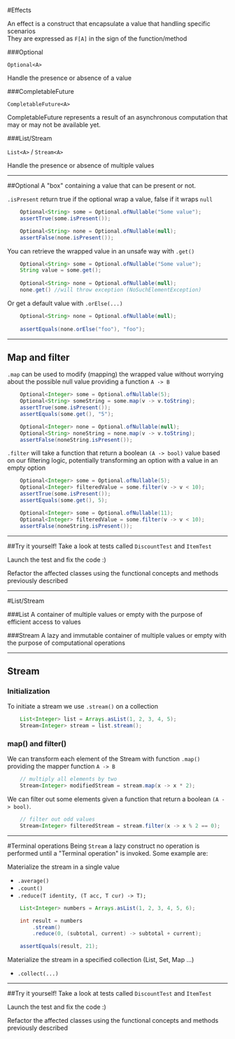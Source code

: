 #Effects

An effect is a construct that encapsulate a value that handling specific scenarios  
They are expressed as `F[A]` in the sign of the function/method

###Optional

`
Optional<A>
`

Handle the presence or absence of a value

###CompletableFuture

`
CompletableFuture<A>
`

CompletableFuture represents a result of an asynchronous computation that may or may not be available yet.

###List/Stream

`List<A>` / `Stream<A>`

Handle the presence or absence of multiple values

---
##Optional
A "box" containing a value that can be present or not.

`.isPresent` return true if the optional wrap a value, false if it wraps `null`
```java
    Optional<String> some = Optional.ofNullable("Some value");
    assertTrue(some.isPresent()); 

    Optional<String> none = Optional.ofNullable(null);
    assertFalse(none.isPresent());
```

You can retrieve the wrapped value in an unsafe way with `.get()`
```java 
    Optional<String> some = Optional.ofNullable("Some value");
    String value = some.get();
    
    Optional<String> none = Optional.ofNullable(null);
    none.get() //will throw exception (NoSuchElementException)
```
Or get a default value with `.orElse(...)`
```java 
    Optional<String> none = Optional.ofNullable(null);
    
    assertEquals(none.orElse("foo"), "foo"); 
```
---
## Map and filter

`.map` can be used to modify (mapping) the wrapped value without worrying about the possible null value providing a function `A -> B`
```java
    Optional<Integer> some = Optional.ofNullable(5);
    Optional<String> someString = some.map(v -> v.toString);
    assertTrue(some.isPresent()); 
    assertEquals(some.get(), "5"); 

    Optional<Integer> none = Optional.ofNullable(null);
    Optional<String> noneString = none.map(v -> v.toString);
    assertFalse(noneString.isPresent());
```

`.filter` will take a function that return a boolean `(A -> bool)` value based on our filtering logic, potentially transforming an option with a value in an empty option
```java
    Optional<Integer> some = Optional.ofNullable(5);
    Optional<Integer> filteredValue = some.filter(v -> v < 10);
    assertTrue(some.isPresent());
    assertEquals(some.get(), 5);

    Optional<Integer> some = Optional.ofNullable(11);
    Optional<Integer> filteredValue = some.filter(v -> v < 10);
    assertFalse(noneString.isPresent());
```

---
##Try it yourself!
Take a look at tests called `DiscountTest` and `ItemTest`

Launch the test and fix the code :)   

Refactor the affected classes using the functional concepts and methods previously described 

---
#List/Stream

###List 
A container of multiple values or empty with the purpose of efficient access to values

###Stream
A lazy and immutable container of multiple values or empty with the purpose of computational operations

---
## Stream
### Initialization
To initiate a stream we use `.stream()` on a collection
```java
    List<Integer> list = Arrays.asList(1, 2, 3, 4, 5);
    Stream<Integer> stream = list.stream();
```

### map() and filter()
We can transform each element of the Stream with function `.map()` providing the mapper function `A -> B` 

```java
    // multiply all elements by two
    Stream<Integer> modifiedStream = stream.map(x -> x * 2);
```
We can filter out some elements given a function that return a boolean `(A -> bool)`.
```java
    // filter out odd values
    Stream<Integer> filteredStream = stream.filter(x -> x % 2 == 0); 
```
---
#Terminal operations
Being `Stream` a lazy construct no operation is performed until a "Terminal operation" is invoked.
Some example are:

Materialize the stream in a single value

* `.average()`
* `.count()`
* `.reduce(T identity, (T acc, T cur) -> T);`

```java
    List<Integer> numbers = Arrays.asList(1, 2, 3, 4, 5, 6);

    int result = numbers
        .stream()
        .reduce(0, (subtotal, current) -> subtotal + current);

    assertEquals(result, 21);
```

Materialize the stream in a specified collection (List, Set, Map ...)
* `.collect(...)` 


---
##Try it yourself!
Take a look at tests called `DiscountTest` and `ItemTest`

Launch the test and fix the code :)

Refactor the affected classes using the functional concepts and methods previously described 

